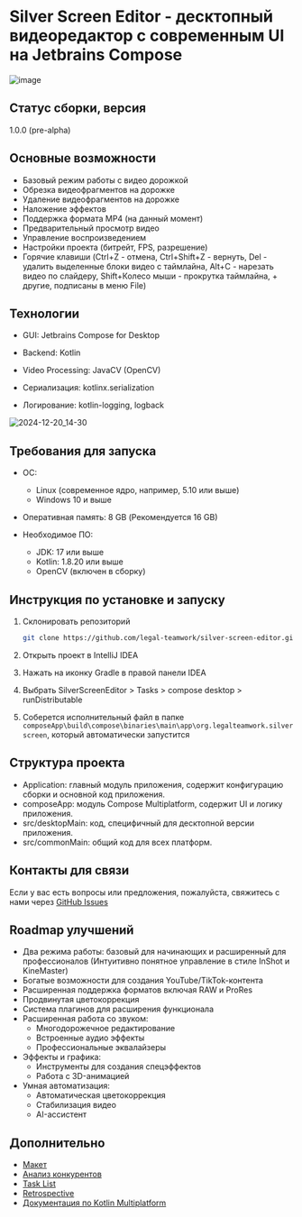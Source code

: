 # Silver Screen Editor - десктопный видеоредактор с современным UI на Jetbrains Compose

![image](https://github.com/user-attachments/assets/538d5a72-cd71-4d72-af62-70366cff84b0)

## Статус сборки, версия
1.0.0 (pre-alpha)

## Основные возможности
- Базовый режим работы с видео дорожкой
- Обрезка видеофрагментов на дорожке
- Удаление видеофрагментов на дорожке
- Наложение эффектов
- Поддержка формата MP4 (на данный момент)
- Предварительный просмотр видео
- Управление воспроизведением
- Настройки проекта (битрейт, FPS, разрешение)
- Горячие клавиши (Ctrl+Z - отмена, Ctrl+Shift+Z - вернуть,
  Del - удалить выделенные блоки видео с таймлайна, Alt+C - нарезать видео по слайдеру, 
  Shift+Колесо мыши - прокрутка таймлайна, + другие, подписаны в меню File)

## Технологии
- GUI: Jetbrains Compose for Desktop
- Backend: Kotlin

- Video Processing: JavaCV (OpenCV)
- Сериализация: kotlinx.serialization
- Логирование: kotlin-logging, logback

![2024-12-20_14-30](https://github.com/user-attachments/assets/754bf070-80a9-4b4e-a1c8-e3dc3805d7b6)

## Требования для запуска
- ОС:
  - Linux (современное ядро,  например, 5.10 или выше)
  - Windows 10 и выше
- Оперативная память: 8 GB (Рекомендуется 16 GB)

- Необходимое ПО:
  - JDK: 17 или выше
  - Kotlin: 1.8.20 или выше
  - OpenCV (включен в сборку)

## Инструкция по установке и запуску

1. Склонировать репозиторий
   ```bash
   git clone https://github.com/legal-teamwork/silver-screen-editor.git
   
2. Открыть проект в IntelliJ IDEA

3. Нажать на иконку Gradle в правой панели IDEA

4. Выбрать SilverScreenEditor > Tasks > compose desktop > runDistributable

5. Соберется исполнительный файл в папке `composeApp\build\compose\binaries\main\app\org.legalteamwork.silverscreen`, который автоматически запустится

## Структура проекта
- Application: главный модуль приложения, содержит конфигурацию сборки и основной код приложения.
- composeApp: модуль Compose Multiplatform, содержит UI и логику приложения.
- src/desktopMain: код, специфичный для десктопной версии приложения.
- src/commonMain: общий код для всех платформ.

## Контакты для связи
Если у вас есть вопросы или предложения, пожалуйста, свяжитесь с нами через [GitHub Issues](https://github.com/legal-teamwork/silver-screen-editor/issues)

## Roadmap улучшений
- Два режима работы: базовый для начинающих и расширенный для профессионалов (Интуитивно понятное управление в стиле InShot и KineMaster)
- Богатые возможности для создания YouTube/TikTok-контента
- Расширенная поддержка форматов включая RAW и ProRes
- Продвинутая цветокоррекция
- Система плагинов для расширения функционала
- Расширенная работа со звуком:
  - Многодорожечное редактирование
  - Встроенные аудио эффекты
  - Профессиональные эквалайзеры
- Эффекты и графика:
  - Инструменты для создания спецэффектов
  - Работа с 3D-анимацией
- Умная автоматизация:
  - Автоматическая цветокоррекция
  - Стабилизация видео
  - AI-ассистент

## Дополнительно
- [Макет](https://www.figma.com/design/ySFG5GAiNJNX59Y3lJAube/Untitled?node-id=0-1&t=0E2U2U6dK1W6fdVZ-1)
- [Анализ конкурентов](analysis.md)
- [Task List](https://github.com/orgs/legal-teamwork/projects/3)
- [Retrospective](https://docs.google.com/spreadsheets/d/1xqDXDvht4POZUiHmGrPIutCRE7hXpFMqWUFsSu-6_8k/edit?usp=sharing)
- [Документация по Kotlin Multiplatform](https://www.jetbrains.com/help/kotlin-multiplatform-dev/get-started.html)
